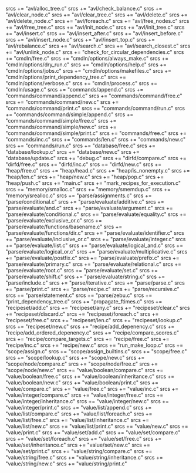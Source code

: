 srcs += "avl/alloc_tree.c"
srcs += "avl/check_balance.c"
srcs += "avl/clear_node.c"
srcs += "avl/clear_tree.c"
srcs += "avl/delete.c"
srcs += "avl/delete_node.c"
srcs += "avl/foreach.c"
srcs += "avl/free_nodes.c"
srcs += "avl/free_tree.c"
srcs += "avl/init_node.c"
srcs += "avl/init_tree.c"
srcs += "avl/insert.c"
srcs += "avl/insert_after.c"
srcs += "avl/insert_before.c"
srcs += "avl/insert_node.c"
srcs += "avl/insert_top.c"
srcs += "avl/rebalance.c"
srcs += "avl/search.c"
srcs += "avl/search_closest.c"
srcs += "avl/unlink_node.c"
srcs += "check_for_circular_dependencies.c"
srcs += "cmdln/free.c"
srcs += "cmdln/options/always_make.c"
srcs += "cmdln/options/dry_run.c"
srcs += "cmdln/options/help.c"
srcs += "cmdln/options/jobs.c"
srcs += "cmdln/options/makefiles.c"
srcs += "cmdln/options/print_dependency_tree.c"
srcs += "cmdln/options/verbose.c"
srcs += "cmdln/process.c"
srcs += "cmdln/usage.c"
srcs += "commands/append.c"
srcs += "commands/command/append.c"
srcs += "commands/command/free.c"
srcs += "commands/command/new.c"
srcs += "commands/command/print.c"
srcs += "commands/command/run.c"
srcs += "commands/command/simple/append.c"
srcs += "commands/command/simple/free.c"
srcs += "commands/command/simple/new.c"
srcs += "commands/command/simple/print.c"
srcs += "commands/free.c"
srcs += "commands/inc.c"
srcs += "commands/len.c"
srcs += "commands/new.c"
srcs += "commands/run.c"
srcs += "database/free.c"
srcs += "database/lookup.c"
srcs += "database/new.c"
srcs += "database/update.c"
srcs += "debug.c"
srcs += "dirfd/compare.c"
srcs += "dirfd/free.c"
srcs += "dirfd/inc.c"
srcs += "dirfd/new.c"
srcs += "heap/free.c"
srcs += "heap/head.c"
srcs += "heap/is_nonempty.c"
srcs += "heap/len.c"
srcs += "heap/new.c"
srcs += "heap/pop.c"
srcs += "heap/push.c"
srcs += "main.c"
srcs += "mark_recipes_for_execution.c"
srcs += "memory/smalloc.c"
srcs += "memory/smemdup.c"
srcs += "memory/srealloc.c"
srcs += "parse/assignments.c"
srcs += "parse/conditional.c"
srcs += "parse/evaluate/additive.c"
srcs += "parse/evaluate/and.c"
srcs += "parse/evaluate/argument.c"
srcs += "parse/evaluate/conditional.c"
srcs += "parse/evaluate/equality.c"
srcs += "parse/evaluate/exclusive_or.c"
srcs += "parse/evaluate/functions/basename.c"
srcs += "parse/evaluate/functions/dir.c"
srcs += "parse/evaluate/identifier.c"
srcs += "parse/evaluate/inclusive_or.c"
srcs += "parse/evaluate/integer.c"
srcs += "parse/evaluate/list.c"
srcs += "parse/evaluate/logical_and.c"
srcs += "parse/evaluate/logical_or.c"
srcs += "parse/evaluate/multiplicative.c"
srcs += "parse/evaluate/postfix.c"
srcs += "parse/evaluate/prefix.c"
srcs += "parse/evaluate/primary.c"
srcs += "parse/evaluate/relational.c"
srcs += "parse/evaluate/root.c"
srcs += "parse/evaluate/set.c"
srcs += "parse/evaluate/shift.c"
srcs += "parse/evaluate/string.c"
srcs += "parse/include.c"
srcs += "parse/iterative.c"
srcs += "parse/parse.c"
srcs += "parse/print.c"
srcs += "parse/recipe.c"
srcs += "parse/recursive.c"
srcs += "parse/statement.c"
srcs += "parse/zebu.c"
srcs += "print_dependency_tree.c"
srcs += "propagate_ftimes.c"
srcs += "recipeset/add.c"
srcs += "recipeset/any.c"
srcs += "recipeset/clear.c"
srcs += "recipeset/discard.c"
srcs += "recipeset/foreach.c"
srcs += "recipeset/free.c"
srcs += "recipeset/len.c"
srcs += "recipeset/lookup.c"
srcs += "recipeset/new.c"
srcs += "recipe/add_depenency.c"
srcs += "recipe/add_ordered_depenency.c"
srcs += "recipe/compare_scores.c"
srcs += "recipe/compare_targets.c"
srcs += "recipe/free.c"
srcs += "recipe/inc.c"
srcs += "recipe/new.c"
srcs += "run_make_loop.c"
srcs += "scope/assign.c"
srcs += "scope/assign_builtins.c"
srcs += "scope/free.c"
srcs += "scope/lookup.c"
srcs += "scope/new.c"
srcs += "scope/node/compare.c"
srcs += "scope/node/free.c"
srcs += "scope/node/new.c"
srcs += "value/boolean/compare.c"
srcs += "value/boolean/free.c"
srcs += "value/boolean/inheritance.c"
srcs += "value/boolean/new.c"
srcs += "value/boolean/print.c"
srcs += "value/compare.c"
srcs += "value/free.c"
srcs += "value/inc.c"
srcs += "value/integer/compare.c"
srcs += "value/integer/free.c"
srcs += "value/integer/inheritance.c"
srcs += "value/integer/new.c"
srcs += "value/integer/print.c"
srcs += "value/list/append.c"
srcs += "value/list/compare.c"
srcs += "value/list/foreach.c"
srcs += "value/list/free.c"
srcs += "value/list/inheritance.c"
srcs += "value/list/new.c"
srcs += "value/list/print.c"
srcs += "value/new.c"
srcs += "value/print.c"
srcs += "value/set/add.c"
srcs += "value/set/compare.c"
srcs += "value/set/foreach.c"
srcs += "value/set/free.c"
srcs += "value/set/inheritance.c"
srcs += "value/set/new.c"
srcs += "value/set/print.c"
srcs += "value/string/compare.c"
srcs += "value/string/free.c"
srcs += "value/string/inheritance.c"
srcs += "value/string/new.c"
srcs += "value/string/print.c"
